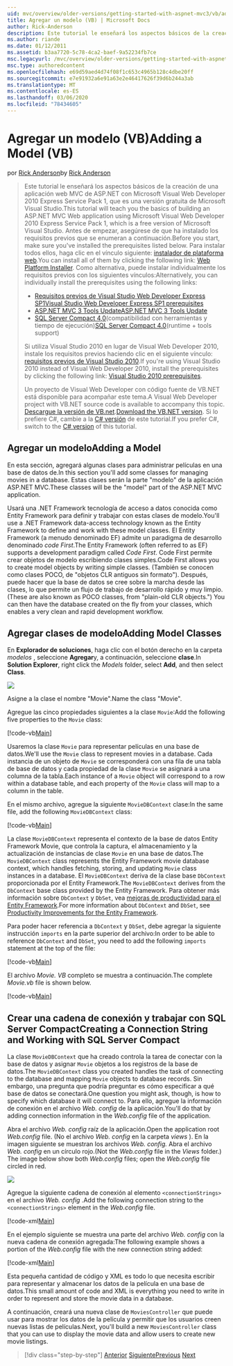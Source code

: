 ```yaml
---
uid: mvc/overview/older-versions/getting-started-with-aspnet-mvc3/vb/adding-a-model
title: Agregar un modelo (VB) | Microsoft Docs
author: Rick-Anderson
description: Este tutorial le enseñará los aspectos básicos de la creación de una aplicación web MVC de ASP.NET con Microsoft Visual Web Developer 2010 Express Service Pack 1, que es...
ms.author: riande
ms.date: 01/12/2011
ms.assetid: b3aa7720-5c78-4ca2-baef-9a52234fb7ce
msc.legacyurl: /mvc/overview/older-versions/getting-started-with-aspnet-mvc3/vb/adding-a-model
msc.type: authoredcontent
ms.openlocfilehash: e69d59aed4d74f08f1c653c4965b128c4dbe20ff
ms.sourcegitcommit: e7e91932a6e91a63e2e46417626f39d6b244a3ab
ms.translationtype: MT
ms.contentlocale: es-ES
ms.lasthandoff: 03/06/2020
ms.locfileid: "78434605"
---
```

# <a name="adding-a-model-vb"></a><span data-ttu-id="66e81-103">Agregar un modelo (VB)</span><span class="sxs-lookup"><span data-stu-id="66e81-103">Adding a Model (VB)</span></span>

<span data-ttu-id="66e81-104">por [Rick Anderson](https://twitter.com/RickAndMSFT)</span><span class="sxs-lookup"><span data-stu-id="66e81-104">by [Rick Anderson](https://twitter.com/RickAndMSFT)</span></span>

> <span data-ttu-id="66e81-105">Este tutorial le enseñará los aspectos básicos de la creación de una aplicación web MVC de ASP.NET con Microsoft Visual Web Developer 2010 Express Service Pack 1, que es una versión gratuita de Microsoft Visual Studio.</span><span class="sxs-lookup"><span data-stu-id="66e81-105">This tutorial will teach you the basics of building an ASP.NET MVC Web application using Microsoft Visual Web Developer 2010 Express Service Pack 1, which is a free version of Microsoft Visual Studio.</span></span> <span data-ttu-id="66e81-106">Antes de empezar, asegúrese de que ha instalado los requisitos previos que se enumeran a continuación.</span><span class="sxs-lookup"><span data-stu-id="66e81-106">Before you start, make sure you've installed the prerequisites listed below.</span></span> <span data-ttu-id="66e81-107">Para instalar todos ellos, haga clic en el vínculo siguiente: [instalador de plataforma web](https://www.microsoft.com/web/gallery/install.aspx?appid=VWD2010SP1Pack).</span><span class="sxs-lookup"><span data-stu-id="66e81-107">You can install all of them by clicking the following link: [Web Platform Installer](https://www.microsoft.com/web/gallery/install.aspx?appid=VWD2010SP1Pack).</span></span> <span data-ttu-id="66e81-108">Como alternativa, puede instalar individualmente los requisitos previos con los siguientes vínculos:</span><span class="sxs-lookup"><span data-stu-id="66e81-108">Alternatively, you can individually install the prerequisites using the following links:</span></span>
> 
> - [<span data-ttu-id="66e81-109">Requisitos previos de Visual Studio Web Developer Express SP1</span><span class="sxs-lookup"><span data-stu-id="66e81-109">Visual Studio Web Developer Express SP1 prerequisites</span></span>](https://www.microsoft.com/web/gallery/install.aspx?appid=VWD2010SP1Pack)
> - [<span data-ttu-id="66e81-110">ASP.NET MVC 3 Tools Update</span><span class="sxs-lookup"><span data-stu-id="66e81-110">ASP.NET MVC 3 Tools Update</span></span>](https://www.microsoft.com/web/gallery/install.aspx?appsxml=&amp;appid=MVC3)
> - <span data-ttu-id="66e81-111">[SQL Server Compact 4,0](https://www.microsoft.com/web/gallery/install.aspx?appid=SQLCE;SQLCEVSTools_4_0)(compatibilidad con herramientas y tiempo de ejecución)</span><span class="sxs-lookup"><span data-stu-id="66e81-111">[SQL Server Compact 4.0](https://www.microsoft.com/web/gallery/install.aspx?appid=SQLCE;SQLCEVSTools_4_0)(runtime + tools support)</span></span>
> 
> <span data-ttu-id="66e81-112">Si utiliza Visual Studio 2010 en lugar de Visual Web Developer 2010, instale los requisitos previos haciendo clic en el siguiente vínculo: [requisitos previos de Visual Studio 2010](https://www.microsoft.com/web/gallery/install.aspx?appsxml=&amp;appid=VS2010SP1Pack).</span><span class="sxs-lookup"><span data-stu-id="66e81-112">If you're using Visual Studio 2010 instead of Visual Web Developer 2010, install the prerequisites by clicking the following link: [Visual Studio 2010 prerequisites](https://www.microsoft.com/web/gallery/install.aspx?appsxml=&amp;appid=VS2010SP1Pack).</span></span>
> 
> <span data-ttu-id="66e81-113">Un proyecto de Visual Web Developer con código fuente de VB.NET está disponible para acompañar este tema.</span><span class="sxs-lookup"><span data-stu-id="66e81-113">A Visual Web Developer project with VB.NET source code is available to accompany this topic.</span></span> <span data-ttu-id="66e81-114">[Descargue la versión de VB.net](https://code.msdn.microsoft.com/Introduction-to-MVC-3-10d1b098).</span><span class="sxs-lookup"><span data-stu-id="66e81-114">[Download the VB.NET version](https://code.msdn.microsoft.com/Introduction-to-MVC-3-10d1b098).</span></span> <span data-ttu-id="66e81-115">Si lo prefiere C#, cambie a la [ C# versión](../cs/adding-a-model.md) de este tutorial.</span><span class="sxs-lookup"><span data-stu-id="66e81-115">If you prefer C#, switch to the [C# version](../cs/adding-a-model.md) of this tutorial.</span></span>

## <a name="adding-a-model"></a><span data-ttu-id="66e81-116">Agregar un modelo</span><span class="sxs-lookup"><span data-stu-id="66e81-116">Adding a Model</span></span>

<span data-ttu-id="66e81-117">En esta sección, agregará algunas clases para administrar películas en una base de datos de.</span><span class="sxs-lookup"><span data-stu-id="66e81-117">In this section you'll add some classes for managing movies in a database.</span></span> <span data-ttu-id="66e81-118">Estas clases serán la parte "modelo" de la aplicación ASP.NET MVC.</span><span class="sxs-lookup"><span data-stu-id="66e81-118">These classes will be the "model" part of the ASP.NET MVC application.</span></span>

<span data-ttu-id="66e81-119">Usará una .NET Framework tecnología de acceso a datos conocida como Entity Framework para definir y trabajar con estas clases de modelo.</span><span class="sxs-lookup"><span data-stu-id="66e81-119">You'll use a .NET Framework data-access technology known as the Entity Framework to define and work with these model classes.</span></span> <span data-ttu-id="66e81-120">El Entity Framework (a menudo denominado EF) admite un paradigma de desarrollo denominado *code First*.</span><span class="sxs-lookup"><span data-stu-id="66e81-120">The Entity Framework (often referred to as EF) supports a development paradigm called *Code First*.</span></span> <span data-ttu-id="66e81-121">Code First permite crear objetos de modelo escribiendo clases simples.</span><span class="sxs-lookup"><span data-stu-id="66e81-121">Code First allows you to create model objects by writing simple classes.</span></span> <span data-ttu-id="66e81-122">(También se conocen como clases POCO, de "objetos CLR antiguos sin formato"). Después, puede hacer que la base de datos se cree sobre la marcha desde las clases, lo que permite un flujo de trabajo de desarrollo rápido y muy limpio.</span><span class="sxs-lookup"><span data-stu-id="66e81-122">(These are also known as POCO classes, from "plain-old CLR objects.") You can then have the database created on the fly from your classes, which enables a very clean and rapid development workflow.</span></span>

## <a name="adding-model-classes"></a><span data-ttu-id="66e81-123">Agregar clases de modelo</span><span class="sxs-lookup"><span data-stu-id="66e81-123">Adding Model Classes</span></span>

<span data-ttu-id="66e81-124">En **Explorador de soluciones**, haga clic con el botón derecho en la carpeta *modelos* , seleccione **Agregar**y, a continuación, seleccione **clase**.</span><span class="sxs-lookup"><span data-stu-id="66e81-124">In **Solution Explorer**, right click the *Models* folder, select **Add**, and then select **Class**.</span></span>

![](adding-a-model/_static/image1.png)

<span data-ttu-id="66e81-125">Asigne a la clase el nombre "Movie".</span><span class="sxs-lookup"><span data-stu-id="66e81-125">Name the class "Movie".</span></span>

<span data-ttu-id="66e81-126">Agregue las cinco propiedades siguientes a la clase `Movie`:</span><span class="sxs-lookup"><span data-stu-id="66e81-126">Add the following five properties to the `Movie` class:</span></span>

[!code-vb[Main](adding-a-model/samples/sample1.vb)]

<span data-ttu-id="66e81-127">Usaremos la clase `Movie` para representar películas en una base de datos.</span><span class="sxs-lookup"><span data-stu-id="66e81-127">We'll use the `Movie` class to represent movies in a database.</span></span> <span data-ttu-id="66e81-128">Cada instancia de un objeto de `Movie` se corresponderá con una fila de una tabla de base de datos y cada propiedad de la clase `Movie` se asignará a una columna de la tabla.</span><span class="sxs-lookup"><span data-stu-id="66e81-128">Each instance of a `Movie` object will correspond to a row within a database table, and each property of the `Movie` class will map to a column in the table.</span></span>

<span data-ttu-id="66e81-129">En el mismo archivo, agregue la siguiente `MovieDBContext` clase:</span><span class="sxs-lookup"><span data-stu-id="66e81-129">In the same file, add the following `MovieDBContext` class:</span></span>

[!code-vb[Main](adding-a-model/samples/sample2.vb)]

<span data-ttu-id="66e81-130">La clase `MovieDBContext` representa el contexto de la base de datos Entity Framework Movie, que controla la captura, el almacenamiento y la actualización de instancias de clase `Movie` en una base de datos.</span><span class="sxs-lookup"><span data-stu-id="66e81-130">The `MovieDBContext` class represents the Entity Framework movie database context, which handles fetching, storing, and updating `Movie` class instances in a database.</span></span> <span data-ttu-id="66e81-131">El `MovieDBContext` deriva de la clase base `DbContext` proporcionada por el Entity Framework.</span><span class="sxs-lookup"><span data-stu-id="66e81-131">The `MovieDBContext` derives from the `DbContext` base class provided by the Entity Framework.</span></span> <span data-ttu-id="66e81-132">Para obtener más información sobre `DbContext` y `DbSet`, vea [mejoras de productividad para el Entity Framework](https://blogs.msdn.com/b/efdesign/archive/2010/06/21/productivity-improvements-for-the-entity-framework.aspx?wa=wsignin1.0).</span><span class="sxs-lookup"><span data-stu-id="66e81-132">For more information about `DbContext` and `DbSet`, see [Productivity Improvements for the Entity Framework](https://blogs.msdn.com/b/efdesign/archive/2010/06/21/productivity-improvements-for-the-entity-framework.aspx?wa=wsignin1.0).</span></span>

<span data-ttu-id="66e81-133">Para poder hacer referencia a `DbContext` y `DbSet`, debe agregar la siguiente instrucción `imports` en la parte superior del archivo:</span><span class="sxs-lookup"><span data-stu-id="66e81-133">In order to be able to reference `DbContext` and `DbSet`, you need to add the following `imports` statement at the top of the file:</span></span>

[!code-vb[Main](adding-a-model/samples/sample3.vb)]

<span data-ttu-id="66e81-134">El archivo *Movie. VB* completo se muestra a continuación.</span><span class="sxs-lookup"><span data-stu-id="66e81-134">The complete *Movie.vb* file is shown below.</span></span>

[!code-vb[Main](adding-a-model/samples/sample4.vb)]

## <a name="creating-a-connection-string-and-working-with-sql-server-compact"></a><span data-ttu-id="66e81-135">Crear una cadena de conexión y trabajar con SQL Server Compact</span><span class="sxs-lookup"><span data-stu-id="66e81-135">Creating a Connection String and Working with SQL Server Compact</span></span>

<span data-ttu-id="66e81-136">La clase `MovieDBContext` que ha creado controla la tarea de conectar con la base de datos y asignar `Movie` objetos a los registros de la base de datos.</span><span class="sxs-lookup"><span data-stu-id="66e81-136">The `MovieDBContext` class you created handles the task of connecting to the database and mapping `Movie` objects to database records.</span></span> <span data-ttu-id="66e81-137">Sin embargo, una pregunta que podría preguntar es cómo especificar a qué base de datos se conectará.</span><span class="sxs-lookup"><span data-stu-id="66e81-137">One question you might ask, though, is how to specify which database it will connect to.</span></span> <span data-ttu-id="66e81-138">Para ello, agregue la información de conexión en el archivo *Web. config* de la aplicación.</span><span class="sxs-lookup"><span data-stu-id="66e81-138">You'll do that by adding connection information in the *Web.config* file of the application.</span></span>

<span data-ttu-id="66e81-139">Abra el archivo *Web. config* raíz de la aplicación.</span><span class="sxs-lookup"><span data-stu-id="66e81-139">Open the application root *Web.config* file.</span></span> <span data-ttu-id="66e81-140">(No el archivo *Web. config* en la carpeta *views* ). En la imagen siguiente se muestran los archivos *Web. config.* Abra el archivo *Web. config* en un círculo rojo.</span><span class="sxs-lookup"><span data-stu-id="66e81-140">(Not the *Web.config* file in the *Views* folder.) The image below show both *Web.config* files; open the *Web.config* file circled in red.</span></span>

![](adding-a-model/_static/image2.png)

<span data-ttu-id="66e81-141">Agregue la siguiente cadena de conexión al elemento `<connectionStrings>` en el archivo *Web. config* .</span><span class="sxs-lookup"><span data-stu-id="66e81-141">Add the following connection string to the `<connectionStrings>` element in the *Web.config* file.</span></span>

[!code-xml[Main](adding-a-model/samples/sample5.xml)]

<span data-ttu-id="66e81-142">En el ejemplo siguiente se muestra una parte del archivo *Web. config* con la nueva cadena de conexión agregada:</span><span class="sxs-lookup"><span data-stu-id="66e81-142">The following example shows a portion of the *Web.config* file with the new connection string added:</span></span>

[!code-xml[Main](adding-a-model/samples/sample6.xml)]

<span data-ttu-id="66e81-143">Esta pequeña cantidad de código y XML es todo lo que necesita escribir para representar y almacenar los datos de la película en una base de datos.</span><span class="sxs-lookup"><span data-stu-id="66e81-143">This small amount of code and XML is everything you need to write in order to represent and store the movie data in a database.</span></span>

<span data-ttu-id="66e81-144">A continuación, creará una nueva clase de `MoviesController` que puede usar para mostrar los datos de la película y permitir que los usuarios creen nuevas listas de películas.</span><span class="sxs-lookup"><span data-stu-id="66e81-144">Next, you'll build a new `MoviesController` class that you can use to display the movie data and allow users to create new movie listings.</span></span>

> [!div class="step-by-step"]
> <span data-ttu-id="66e81-145">[Anterior](adding-a-view.md)
> [Siguiente](accessing-your-models-data-from-a-controller.md)</span><span class="sxs-lookup"><span data-stu-id="66e81-145">[Previous](adding-a-view.md)
[Next](accessing-your-models-data-from-a-controller.md)</span></span>
